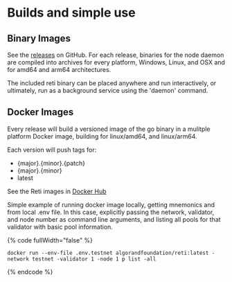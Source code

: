 # Builds and simple use

## Binary Images

See the [releases](https://github.com/algorandfoundation/reti/releases) on GitHub. For each release, binaries for the node daemon are compiled into archives for every platform, Windows, Linux, and OSX and for amd64 and arm64 architectures.

The included reti binary can be placed anywhere and run interactively, or ultimately, run as a background service using the 'daemon' command.

## Docker Images

Every release will build a versioned image of the go binary in a mulitple platform Docker image, building for linux/amd64, and linux/arm64.

Each version will push tags for:

* {major}.{minor}.{patch}
* {major}.{minor}
* latest

See the Reti images in [Docker Hub](https://hub.docker.com/r/algorandfoundation/reti/tags)

Simple example of running docker image locally, getting mnemonics and from local .env file. In this case, explicitly passing the network, validator, and node number as command line arguments, and listing all pools for that validator with basic pool information.

{% code fullWidth="false" %}
```
docker run --env-file .env.testnet algorandfoundation/reti:latest -network testnet -validator 1 -node 1 p list -all
```
{% endcode %}
